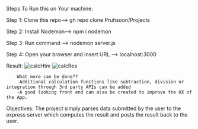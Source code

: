 Steps To Run this on Your machine:

Step 1: Clone this repo-->
        gh repo clone Pruhsoon/Projects

Step 2: Install Nodemon-->
        npm i nodemon

Step 3: Run command -->
        nodemon server.js

Step 4: Open your browser and insert URL --> localhost:3000 

Result: ![calcHtm](https://github.com/Pruhsoon/Projects/assets/92383516/2e50c445-9eac-4f20-9e55-20803080497c)
        ![calcRes](https://github.com/Pruhsoon/Projects/assets/92383516/421ea575-515a-4210-be4e-5fb67811768e)


        What more can be done??
        -Additional calculation functions like subtraction, division or integration through 3rd party APIs can be added
        -A good looking front end can also be created to improve the UX of the App.
        
Objectives:
The project simply parses data submitted by the user to the express server which computes the result and posts the result back to the user.
        


   

